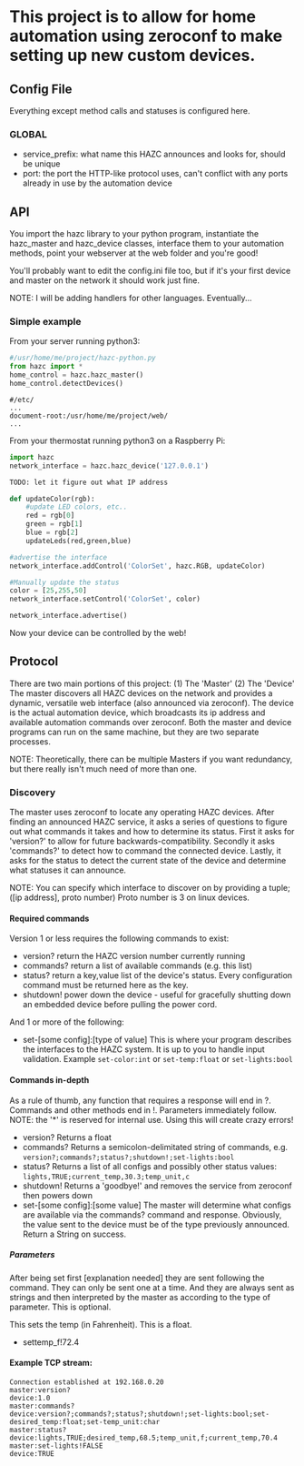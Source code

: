 # This project is to allow for home automation using zeroconf to make setting up new custom devices.

## Config File
Everything except method calls and statuses is configured here.

### GLOBAL
- service_prefix: what name this HAZC announces and looks for, should be unique
- port: the port the HTTP-like protocol uses, can't conflict with any ports already in use by the automation device

## API
You import the hazc library to your python program, instantiate the hazc_master and hazc_device classes, interface them to your automation methods, point your webserver at the web folder and you're good!

You'll probably want to edit the config.ini file too, but if it's your first device and master on the network it should work just fine.

NOTE: I will be adding handlers for other languages. Eventually...

### Simple example
From your server running python3:
```python
#/usr/home/me/project/hazc-python.py
from hazc import *
home_control = hazc.hazc_master()
home_control.detectDevices()
```

```text
#/etc/
...
document-root:/usr/home/me/project/web/
...
```

From your thermostat running python3 on a Raspberry Pi:
```python
import hazc
network_interface = hazc.hazc_device('127.0.0.1')

TODO: let it figure out what IP address

def updateColor(rgb):
	#update LED colors, etc..
	red = rgb[0]
	green = rgb[1]
	blue = rgb[2]
	updateLeds(red,green,blue)

#advertise the interface
network_interface.addControl('ColorSet', hazc.RGB, updateColor)

#Manually update the status
color = [25,255,50]
network_interface.setControl('ColorSet', color)

network_interface.advertise()
```
Now your device can be controlled by the web!

## Protocol
There are two main portions of this project:
(1) The 'Master'
(2) The 'Device'
The master discovers all HAZC devices on the network and provides a dynamic, versatile web interface (also announced via zeroconf). The device is the actual automation device, which broadcasts its ip address and available automation commands over zeroconf. Both the master and device programs can run on the same machine, but they are two separate processes.

NOTE: Theoretically, there can be multiple Masters if you want redundancy, but there really isn't much need of more than one.

### Discovery
The master uses zeroconf to locate any operating HAZC devices. After finding an announced HAZC service, it asks a series of questions to figure out what commands it takes and how to determine its status. 
First it asks for 'version?' to allow for future backwards-compatibility. Secondly it asks 'commands?' to detect how to command the connected device. Lastly, it asks for the status to detect the current state of the device and determine what statuses it can announce.

NOTE: You can specify which interface to discover on by providing a tuple; ([ip address], proto number) Proto number is 3 on linux devices.

#### Required commands
Version 1 or less requires the following commands to exist:
- version? return the HAZC version number currently running
- commands? return a list of available commands (e.g. this list)
- status? return a key,value list of the device's status. Every configuration command must be returned here as the key.
- shutdown! power down the device - useful for gracefully shutting down an embedded device before pulling the power cord.

And 1 or more of the following:
- set-[some config]:[type of value] This is where your program describes the interfaces to the HAZC system. It is up to you to handle input validation. Example ```set-color:int``` or ```set-temp:float``` or ```set-lights:bool```

#### Commands in-depth
As a rule of thumb, any function that requires a response will end in ?. Commands and other methods end in !. Parameters immediately follow. NOTE: the '*' is reserved for internal use. Using this will create crazy errors!

- version? Returns a float
- commands? Returns a semicolon-delimitated string of commands, e.g. ```version?;commands?;status?;shutdown!;set-lights:bool```
- status? Returns a list of all configs and possibly other status values: ```lights,TRUE;current_temp,30.3;temp_unit,c```
- shutdown! Returns a 'goodbye!' and removes the service from zeroconf then powers down
- set-[some config]:[some value] The master will determine what configs are available via the commands? command and response. Obviously, the value sent to the device must be of the type previously announced. Return a String on success.

##### Parameters
After being set first [explanation needed] they are sent following the command. They can only be sent one at a time. And they are always sent as strings and then interpreted by the master as according to the type of parameter. This is optional.

This sets the temp (in Fahrenheit). This is a float.
- settemp_f!72.4

#### Example TCP stream:
```
Connection established at 192.168.0.20
master:version?
device:1.0
master:commands?
device:version?;commands?;status?;shutdown!;set-lights:bool;set-desired_temp:float;set-temp_unit:char
master:status?
device:lights,TRUE;desired_temp,68.5;temp_unit,f;current_temp,70.4
master:set-lights!FALSE
device:TRUE
```
